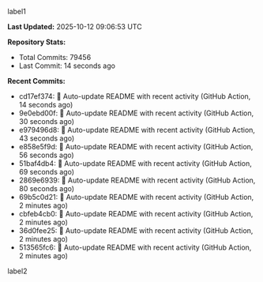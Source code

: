 
label1 
<!-- ACTIVITY_START -->
**Last Updated:** 2025-10-12 09:06:53 UTC

**Repository Stats:**
- Total Commits: 79456
- Last Commit: 14 seconds ago

**Recent Commits:**
- cd17ef374: 🤖 Auto-update README with recent activity (GitHub Action, 14 seconds ago)
- 9e0ebd00f: 🤖 Auto-update README with recent activity (GitHub Action, 30 seconds ago)
- e979496d8: 🤖 Auto-update README with recent activity (GitHub Action, 43 seconds ago)
- e858e5f9d: 🤖 Auto-update README with recent activity (GitHub Action, 56 seconds ago)
- 51baf4db4: 🤖 Auto-update README with recent activity (GitHub Action, 69 seconds ago)
- 2869e6939: 🤖 Auto-update README with recent activity (GitHub Action, 80 seconds ago)
- 69b5c0d21: 🤖 Auto-update README with recent activity (GitHub Action, 2 minutes ago)
- cbfeb4cb0: 🤖 Auto-update README with recent activity (GitHub Action, 2 minutes ago)
- 36d0fee25: 🤖 Auto-update README with recent activity (GitHub Action, 2 minutes ago)
- 513565fc6: 🤖 Auto-update README with recent activity (GitHub Action, 2 minutes ago)
<!-- ACTIVITY_END -->

label2
